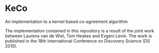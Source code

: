 # KeCo
An implementation to a kernel based co-agreement algorithm

The implementation contained in this repository is a result of the joint work between Laurens van de Wiel, Tom Heskes and Evgeni Levin. The work is published in the 18th International Conference on Discovery Science (DS 2015).
